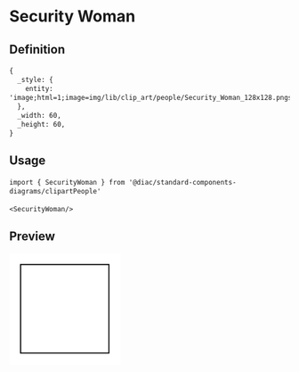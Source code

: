 # Security Woman

## Definition

```
{
  _style: { 
    entity: 'image;html=1;image=img/lib/clip_art/people/Security_Woman_128x128.pngstrokeColor=none;',
  },
  _width: 60,
  _height: 60,
}
```

## Usage

```
import { SecurityWoman } from '@diac/standard-components-diagrams/clipartPeople'

<SecurityWoman/>
```

## Preview

<img src="./security-woman.png" width="200"/>

